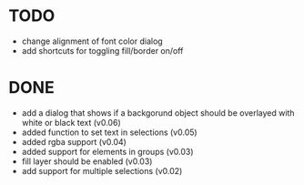 # TODO
- change alignment of font color dialog
- add shortcuts for toggling fill/border on/off

# DONE
- add a dialog that shows if a backgorund object should be overlayed with white or black text (v0.06)
- added function to set text in selections (v0.05)
- added rgba support (v0.04)
- added support for elements in groups (v0.03)
- fill layer should be enabled (v0.03)
- add support for multiple selections (v0.02)
